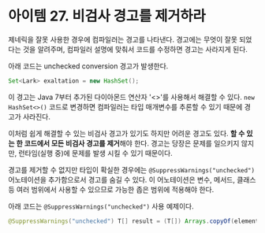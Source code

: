 # 아이템 27. 비검사 경고를 제거하라

제네릭을 잘못 사용한 경우에 컴파일러는 경고를 나타낸다. 경고에는 무엇이 잘못 되었다는 것을 알려주며, 컴파일러 설명에 맞춰서 코드를 수정하면 경고는 사라지게 된다.

아래 코드는 unchecked conversion 경고가 발생한다.

```java
Set<Lark> exaltation = new HashSet();
```

이 경고는 Java 7부터 추가된 다이아몬드 연산자 '<>'를 사용해서 해결할 수 있다. <code>new HashSet<>()</code> 코드로 변경하면 컴파일러는 타입 매개변수를 추론할 수 있기 때문에 경고가 사라진다.

이처럼 쉽게 해결할 수 있는 비검사 경고가 있기도 하지만 어려운 경고도 있다. <b>할 수 있는 한 코드에서 모든 비검사 경고를 제거</b>해야 한다. 경고는 당장은 문제를 일으키지 않지만, 런타임(실행 중)에 문제를 발생 시킬 수 있기 때문이다.

경고를 제거할 수 없지만 타입이 확실한 경우에는 <code>@SuppressWarnings("unchecked")</code> 어노테이션을 추가함으로서 경고를 숨길 수 있다. 이 어노테이션은 변수, 메서드, 클래스 등 여러 범위에서 사용할 수 있으므로 가능한 좁은 범위에 적용해야 한다.

아래 코드는 <code>@SuppressWarnings("unchecked")</code> 사용 예제이다.

```java
@SuppressWarnings("unchecked") T[] result = (T[]) Arrays.copyOf(elements, size, a.getClass());
```